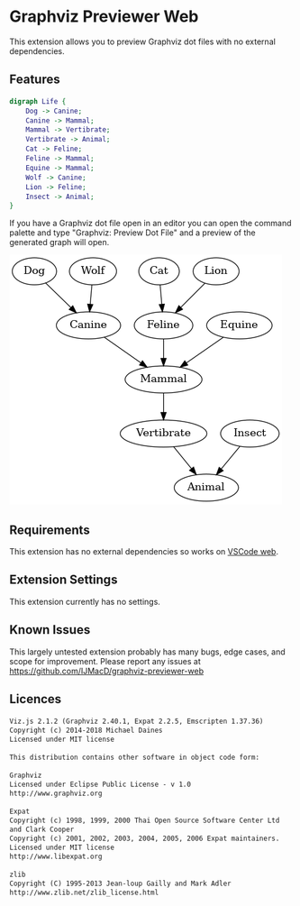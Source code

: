 # Graphviz Previewer Web

This extension allows you to preview Graphviz dot files with no external dependencies.

## Features

```dot
digraph Life {
    Dog -> Canine;
    Canine -> Mammal;
    Mammal -> Vertibrate;
    Vertibrate -> Animal;
    Cat -> Feline;
    Feline -> Mammal;
    Equine -> Mammal;
    Wolf -> Canine;
    Lion -> Feline;
    Insect -> Animal;
}
```

If you have a Graphviz dot file open in an editor you can open the command palette and type "Graphviz: Preview Dot File" and a preview of the generated graph will open.

![Sample Output](sample.png)

## Requirements

This extension has no external dependencies so works on [VSCode web](https://code.visualstudio.com/docs/editor/vscode-web).

## Extension Settings

This extension currently has no settings.

## Known Issues

This largely untested extension probably has many bugs, edge cases, and scope for improvement. Please report any issues at https://github.com/IJMacD/graphviz-previewer-web

## Licences

```
Viz.js 2.1.2 (Graphviz 2.40.1, Expat 2.2.5, Emscripten 1.37.36)
Copyright (c) 2014-2018 Michael Daines
Licensed under MIT license

This distribution contains other software in object code form:

Graphviz
Licensed under Eclipse Public License - v 1.0
http://www.graphviz.org

Expat
Copyright (c) 1998, 1999, 2000 Thai Open Source Software Center Ltd and Clark Cooper
Copyright (c) 2001, 2002, 2003, 2004, 2005, 2006 Expat maintainers.
Licensed under MIT license
http://www.libexpat.org

zlib
Copyright (C) 1995-2013 Jean-loup Gailly and Mark Adler
http://www.zlib.net/zlib_license.html
```